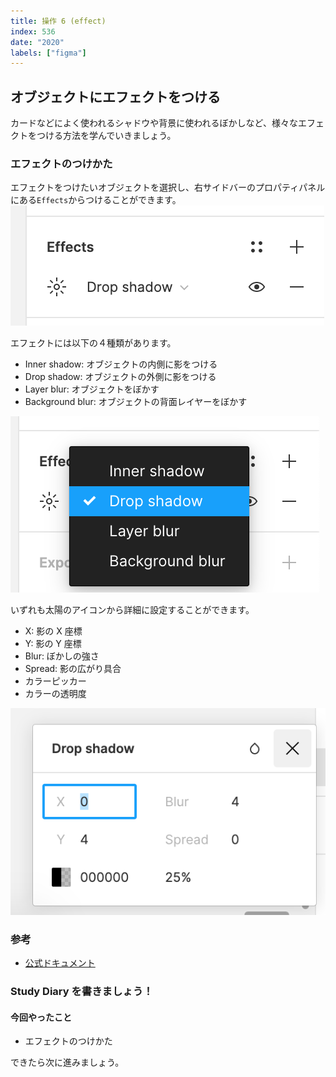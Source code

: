 ```yaml
---
title: 操作 6 (effect)
index: 536
date: "2020"
labels: ["figma"]
---
```


## オブジェクトにエフェクトをつける

カードなどによく使われるシャドウや背景に使われるぼかしなど、様々なエフェクトをつける方法を学んでいきましょう。

### エフェクトのつけかた

エフェクトをつけたいオブジェクトを選択し、右サイドバーのプロパティパネルにある`Effects`からつけることができます。
![effects](./img/effects.png)

エフェクトには以下の４種類があります。

- Inner shadow: オブジェクトの内側に影をつける
- Drop shadow: オブジェクトの外側に影をつける
- Layer blur: オブジェクトをぼかす
- Background blur: オブジェクトの背面レイヤーをぼかす

![effects2](./img/effects2.png)

いずれも太陽のアイコンから詳細に設定することができます。

- X: 影の X 座標
- Y: 影の Y 座標
- Blur: ぼかしの強さ
- Spread: 影の広がり具合
- カラーピッカー
- カラーの透明度

![detail-shadow](./img/detail-shadow.png)

### 参考

- [公式ドキュメント](https://help.figma.com/hc/en-us/articles/360041488473-Apply-shadow-or-blur-effects)

### Study Diary を書きましょう！

#### 今回やったこと

- エフェクトのつけかた

できたら次に進みましょう。

